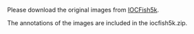 Please download the original images from [IOCFish5k](https://github.com/GuoleiSun/Indiscernible-Object-Counting).

The annotations of the images are included in the iocfish5k.zip.

